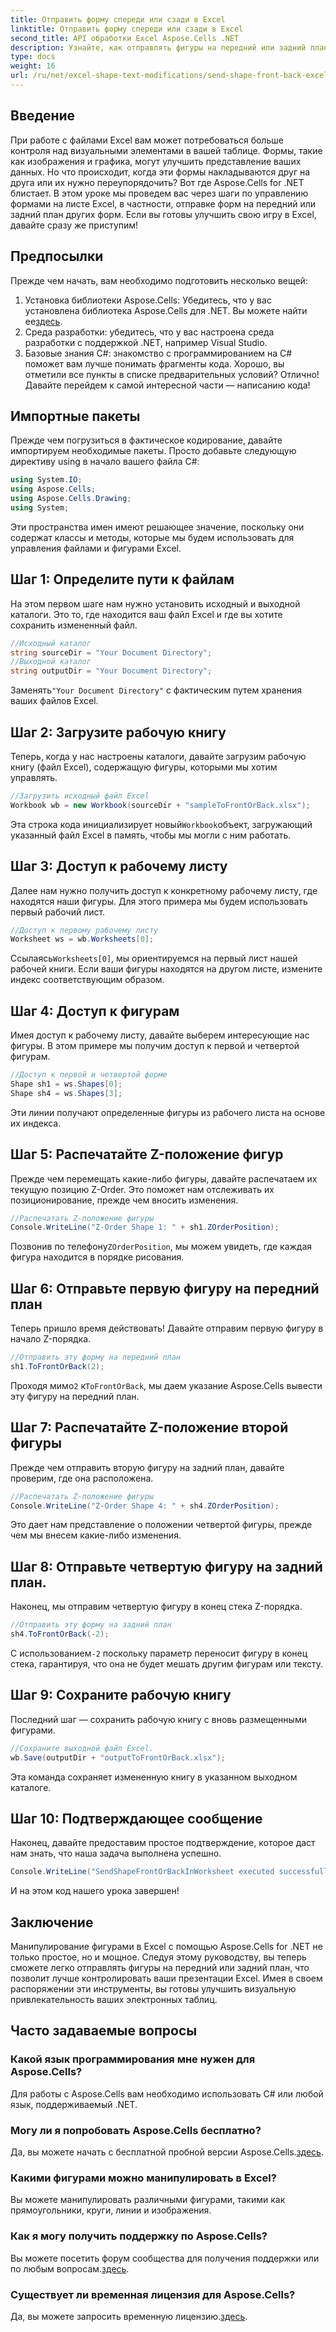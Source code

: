 ```yaml
---
title: Отправить форму спереди или сзади в Excel
linktitle: Отправить форму спереди или сзади в Excel
second_title: API обработки Excel Aspose.Cells .NET
description: Узнайте, как отправлять фигуры на передний или задний план в Excel с помощью Aspose.Cells для .NET. Это руководство содержит пошаговое руководство с советами.
type: docs
weight: 16
url: /ru/net/excel-shape-text-modifications/send-shape-front-back-excel/
---
```

## Введение
При работе с файлами Excel вам может потребоваться больше контроля над визуальными элементами в вашей таблице. Формы, такие как изображения и графика, могут улучшить представление ваших данных. Но что происходит, когда эти формы накладываются друг на друга или их нужно переупорядочить? Вот где Aspose.Cells for .NET блистает. В этом уроке мы проведем вас через шаги по управлению формами на листе Excel, в частности, отправке форм на передний или задний план других форм. Если вы готовы улучшить свою игру в Excel, давайте сразу же приступим!
## Предпосылки
Прежде чем начать, вам необходимо подготовить несколько вещей:
1.  Установка библиотеки Aspose.Cells: Убедитесь, что у вас установлена библиотека Aspose.Cells для .NET. Вы можете найти ее[здесь](https://releases.aspose.com/cells/net/).
2. Среда разработки: убедитесь, что у вас настроена среда разработки с поддержкой .NET, например Visual Studio.
3. Базовые знания C#: знакомство с программированием на C# поможет вам лучше понимать фрагменты кода.
Хорошо, вы отметили все пункты в списке предварительных условий? Отлично! Давайте перейдем к самой интересной части — написанию кода!
## Импортные пакеты
Прежде чем погрузиться в фактическое кодирование, давайте импортируем необходимые пакеты. Просто добавьте следующую директиву using в начало вашего файла C#:
```csharp
using System.IO;
using Aspose.Cells;
using Aspose.Cells.Drawing;
using System;
```
Эти пространства имен имеют решающее значение, поскольку они содержат классы и методы, которые мы будем использовать для управления файлами и фигурами Excel.
## Шаг 1: Определите пути к файлам
На этом первом шаге нам нужно установить исходный и выходной каталоги. Это то, где находится ваш файл Excel и где вы хотите сохранить измененный файл.
```csharp
//Исходный каталог
string sourceDir = "Your Document Directory";
//Выходной каталог
string outputDir = "Your Document Directory";
```
 Заменять`"Your Document Directory"` с фактическим путем хранения ваших файлов Excel.
## Шаг 2: Загрузите рабочую книгу
Теперь, когда у нас настроены каталоги, давайте загрузим рабочую книгу (файл Excel), содержащую фигуры, которыми мы хотим управлять.
```csharp
//Загрузить исходный файл Excel
Workbook wb = new Workbook(sourceDir + "sampleToFrontOrBack.xlsx");
```
 Эта строка кода инициализирует новый`Workbook`объект, загружающий указанный файл Excel в память, чтобы мы могли с ним работать.
## Шаг 3: Доступ к рабочему листу 
Далее нам нужно получить доступ к конкретному рабочему листу, где находятся наши фигуры. Для этого примера мы будем использовать первый рабочий лист.
```csharp
//Доступ к первому рабочему листу
Worksheet ws = wb.Worksheets[0];
```
 Ссылаясь`Worksheets[0]`, мы ориентируемся на первый лист нашей рабочей книги. Если ваши фигуры находятся на другом листе, измените индекс соответствующим образом.
## Шаг 4: Доступ к фигурам
Имея доступ к рабочему листу, давайте выберем интересующие нас фигуры. В этом примере мы получим доступ к первой и четвертой фигурам.
```csharp
//Доступ к первой и четвертой форме
Shape sh1 = ws.Shapes[0];
Shape sh4 = ws.Shapes[3];
```
Эти линии получают определенные фигуры из рабочего листа на основе их индекса.
## Шаг 5: Распечатайте Z-положение фигур
Прежде чем перемещать какие-либо фигуры, давайте распечатаем их текущую позицию Z-Order. Это поможет нам отслеживать их позиционирование, прежде чем вносить изменения.
```csharp
//Распечатать Z-положение фигуры
Console.WriteLine("Z-Order Shape 1: " + sh1.ZOrderPosition);
```
 Позвонив по телефону`ZOrderPosition`, мы можем увидеть, где каждая фигура находится в порядке рисования.
## Шаг 6: Отправьте первую фигуру на передний план
Теперь пришло время действовать! Давайте отправим первую фигуру в начало Z-порядка.
```csharp
//Отправить эту форму на передний план
sh1.ToFrontOrBack(2);
```
 Проходя мимо`2` к`ToFrontOrBack`, мы даем указание Aspose.Cells вывести эту фигуру на передний план. 
## Шаг 7: Распечатайте Z-положение второй фигуры
Прежде чем отправить вторую фигуру на задний план, давайте проверим, где она расположена.
```csharp
//Распечатать Z-положение фигуры
Console.WriteLine("Z-Order Shape 4: " + sh4.ZOrderPosition);
```
Это дает нам представление о положении четвертой фигуры, прежде чем мы внесем какие-либо изменения.
## Шаг 8: Отправьте четвертую фигуру на задний план.
Наконец, мы отправим четвертую фигуру в конец стека Z-порядка.
```csharp
//Отправить эту форму на задний план
sh4.ToFrontOrBack(-2);
```
 С использованием`-2` поскольку параметр переносит фигуру в конец стека, гарантируя, что она не будет мешать другим фигурам или тексту.
## Шаг 9: Сохраните рабочую книгу 
Последний шаг — сохранить рабочую книгу с вновь размещенными фигурами.
```csharp
//Сохраните выходной файл Excel.
wb.Save(outputDir + "outputToFrontOrBack.xlsx");
```
Эта команда сохраняет измененную книгу в указанном выходном каталоге.
## Шаг 10: Подтверждающее сообщение
Наконец, давайте предоставим простое подтверждение, которое даст нам знать, что наша задача выполнена успешно.
```csharp
Console.WriteLine("SendShapeFrontOrBackInWorksheet executed successfully.\r\n");
```
И на этом код нашего урока завершен!
## Заключение
Манипулирование фигурами в Excel с помощью Aspose.Cells for .NET не только простое, но и мощное. Следуя этому руководству, вы теперь сможете легко отправлять фигуры на передний или задний план, что позволит лучше контролировать ваши презентации Excel. Имея в своем распоряжении эти инструменты, вы готовы улучшить визуальную привлекательность ваших электронных таблиц.
## Часто задаваемые вопросы
### Какой язык программирования мне нужен для Aspose.Cells?  
Для работы с Aspose.Cells вам необходимо использовать C# или любой язык, поддерживаемый .NET.
### Могу ли я попробовать Aspose.Cells бесплатно?  
 Да, вы можете начать с бесплатной пробной версии Aspose.Cells.[здесь](https://releases.aspose.com/).
### Какими фигурами можно манипулировать в Excel?  
Вы можете манипулировать различными фигурами, такими как прямоугольники, круги, линии и изображения.
### Как я могу получить поддержку по Aspose.Cells?  
 Вы можете посетить форум сообщества для получения поддержки или по любым вопросам.[здесь](https://forum.aspose.com/c/cells/9).
### Существует ли временная лицензия для Aspose.Cells?  
 Да, вы можете запросить временную лицензию.[здесь](https://purchase.aspose.com/temporary-license/).